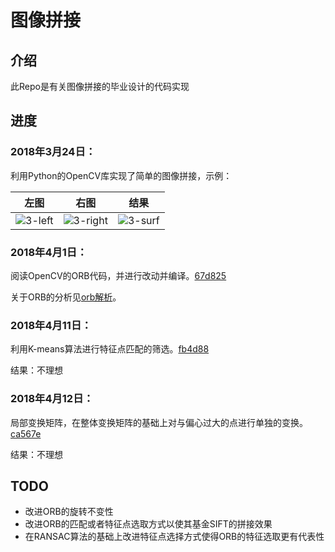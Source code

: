 # 图像拼接

## 介绍

此Repo是有关图像拼接的毕业设计的代码实现

## 进度

### 2018年3月24日：

利用Python的OpenCV库实现了简单的图像拼接，示例：

| 左图 | 右图 | 结果 |
| :--: | :--: | :--: |
|   ![3-left](example/3-left.JPG)   |  ![3-right](example/3-right.JPG)    |   ![3-surf](example/3-surf.jpg)   |

### 2018年4月1日：

阅读OpenCV的ORB代码，并进行改动并编译。[67d825](../../commit/67d825b4d58d8a625effdb2d2688caaee8f32c34)

关于ORB的分析见[orb解析](./doc/orb解析/orb解析.md)。



### 2018年4月11日：

利用K-means算法进行特征点匹配的筛选。[fb4d88](../../commit/fb4d88449815402e2f2fdd0692478866eb20a1f0)

结果：不理想



### 2018年4月12日：

局部变换矩阵，在整体变换矩阵的基础上对与偏心过大的点进行单独的变换。[ca567e](../../commit/ca567e5bd39e4dd077962cfe29c08a43bc17d392)

结果：不理想



## TODO

*   改进ORB的旋转不变性
*   改进ORB的匹配或者特征点选取方式以使其基金SIFT的拼接效果
*   在RANSAC算法的基础上改进特征点选择方式使得ORB的特征选取更有代表性